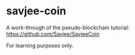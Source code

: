 # savjee-coin
A work-through of the pseudo-blockchain tutorial: https://github.com/Savjee/SavjeeCoin

For learning purposes only.
